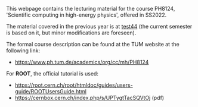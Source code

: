 This webpage contains the lecturing material for the course PH8124, 'Scientific computing in high-energy physics', offered in SS2022.

The material covered in the previous year is at [test44]( https://abilandz.gitbook.io/ph8124/v/ss2021-1/ ) (the current semester is based on it, but minor modifications are foreseen).

The formal course description can be found at the TUM website at the following link:

*  https://www.ph.tum.de/academics/org/cc/mh/PH8124

For **ROOT**, the official tutorial is used:

*  https://root.cern.ch/root/htmldoc/guides/users-guide/ROOTUsersGuide.html
*  https://cernbox.cern.ch/index.php/s/UPTygtTacSQVtOj (pdf)

